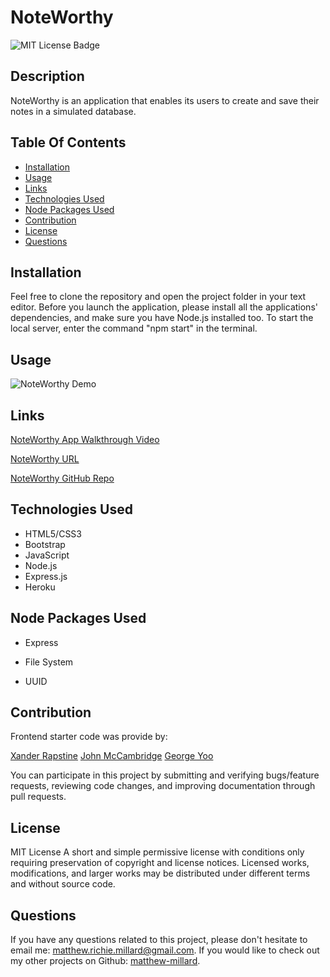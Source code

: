 # NoteWorthy

![MIT License Badge](https://img.shields.io/github/license/matthew-millard/noteworthy)

## Description

NoteWorthy is an application that enables its users to create and save their notes in a simulated database.

## Table Of Contents

- [Installation](#installation)
- [Usage](#usage)
- [Links](#links)
- [Technologies Used](#technologies-used)
- [Node Packages Used](node-packages-used)
- [Contribution](#contribution)
- [License](#license)
- [Questions](#questions)

## Installation

Feel free to clone the repository and open the project folder in your text editor. Before you launch the application, please install all the applications' dependencies, and make sure you have Node.js installed too. To start the local server, enter the command  "npm start" in the terminal.

## Usage

![NoteWorthy Demo](./assets/noteworthy_demo.gif)

## Links

[NoteWorthy App Walkthrough Video](https://drive.google.com/file/d/1GI_YH0LEIAzEFR820qM-o9wgIv9g3bEt/view)

[NoteWorthy URL](https://noteworthy-app.herokuapp.com/)

[NoteWorthy GitHub Repo](https://github.com/matthew-millard/noteworthy)

## Technologies Used

- HTML5/CSS3
- Bootstrap
- JavaScript
- Node.js
- Express.js
- Heroku

## Node Packages Used

- Express

- File System

- UUID

## Contribution

Frontend starter code was provide by:

[Xander Rapstine](https://github.com/Xandromus)
[John McCambridge](https://github.com/nol166)
[George Yoo](https://github.com/Georgeyoo)

You can participate in this project by submitting and verifying bugs/feature requests, reviewing code changes, and improving documentation through pull requests.

## License

MIT License
A short and simple permissive license with conditions only requiring preservation of copyright and license notices. Licensed works, modifications, and larger works may be distributed under different terms and without source code.

## Questions

If you have any questions related to this project, please don't hesitate to email me: [matthew.richie.millard@gmail.com](mailto:matthew.richie.millard@gmail.com).
If you would like to check out my other projects on Github: [matthew-millard](https://github.com/matthew-millard).